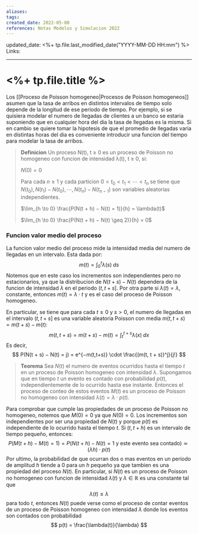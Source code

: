 ```yaml
---
aliases: 
tags: 
created_date: 2022-05-08
references: Notas Modelos y Simulacion 2022
---
```

updated_date: <%+ tp.file.last_modified_date("YYYY-MM-DD HH:mm") %>
Links: 

---
# <%+ tp.file.title %>
Los [[Proceso de Poisson homogeneo|Procesos de Poisson homogeneos]] asumen que la tasa de arribos en distintos intervalos de tiempo solo depende de la longitud de ese periodo de tiempo. Por ejemplo, si se quisiera modelar el numero de llegadas de clientes a un banco se estaria suponiendo que en cualquier hora del dia la tasa de llegadas es la misma. Si en cambio se quiere tomar la hipotesis de que el promedio de llegadas varia en distintas horas del dia es conveniente introducir una funcion del tiempo para modelar la tasa de arribos.

> **Definicion**
> Un proceso N(t), t ≥ 0 es un proceso de Poisson no homogeneo con funcion de intensidad λ(t), t ≥ 0, si:
> 
> $N(0) = 0$
> 
> Para cada $n \geq 1$ y cada particion $0 < t_0 < t_1 < \cdots < t_n$ se tiene que $N(t_0), N(t_1)−N(t_0), \cdots , N(t_n) − N(t_{n−1})$ son variables aleatorias independientes.
> 
> $\lim_{h \to 0} \frac{P(N(t + h) − N(t) = 1)}{h} = \lambda(t)$
> 
>$\lim_{h \to 0} \frac{P(N(t + h) − N(t) \geq 2)}{h} = 0$

### Funcion valor medio del proceso
La funcion valor medio del proceso mide la intensidad media del numero de llegadas en un intervalo. Esta dada por:
$$
m(t) = \int_{0}^{t} \lambda (s) \; ds
$$
Notemos que en este caso los incrementos son independientes pero no estacionarios, ya que la distribucion de $N(t+s)−N(t)$ dependera de la funcion de intensidad $\lambda$ en el periodo $(t, t+s]$. Por otra parte si $\lambda(t) = \lambda$, constante, entonces $m(t) = \lambda \cdot t$ y es el caso del proceso de Poisson homogeneo.

En particular, se tiene que para cada $t \geq 0$ y $s \gt 0$, el numero de llegadas en el intervalo $(t, t + s]$ es una variable aleatoria Poisson con media $m(t, t + s) = m(t + s) − m(t)$:
$$
m(t, t + s) = m(t + s) − m(t) = \int_{t}^{t+s} \lambda(x) \; dx
$$
Es decir,
$$
P(N(t + s) − N(t) = j) = e^{−m(t,t+s)} \cdot \frac{(m(t, t + s))^j}{j!}
$$
> **Teorema**
> Sea $N(t)$ el numero de eventos ocurridos hasta el tiempo $t$ en un proceso de Poisson homogeneo con intensidad $\lambda$. Supongamos que en tiempo $t$ un evento es contado con probabilidad $p(t)$, independientemente de lo ocurrido hasta ese instante. Entonces el proceso de conteo de estos eventos $M(t)$ es un proceso de Poisson no homogeneo con intensidad $\lambda(t) = \lambda \cdot p(t)$.

Para comprobar que cumple las propiedades de un proceso de Poisson no homogeneo, notemos que $M(0) = 0$ ya que $N(0) = 0$. Los incrementos son independientes por ser una propiedad de $N(t)$ y porque $p(t)$ es independiente de lo ocurrido hasta el tiempo $t$. Si $(t, t + h)$ es un intervalo de tiempo pequeño, entonces: 
$$
P(M(t+h)−M(t) = 1) = P(N(t+h)−N(t) = 1 \text{ y este evento sea contado}) \simeq (\lambda h) \cdot p(t)
$$
Por ultimo, la probabilidad de que ocurran dos o mas eventos en un periodo de amplitud $h$ tiende a 0 para un $h$ pequeño ya que tambien es una propiedad del proceso $N(t)$.
En particular, si $N(t)$ es un proceso de Poisson no homogeneo con funcion de intensidad $\lambda(t)$ y $\lambda \in \mathbb{R}$ es una constante tal que
$$
\lambda(t) \leq \lambda
$$
para todo $t$, entonces $N(t)$ puede verse como el proceso de contar eventos de un proceso de Poisson homogeneo con intensidad $\lambda$ donde los eventos son contados con probabilidad
$$
p(t) = \frac{\lambda(t)}{\lambda}
$$